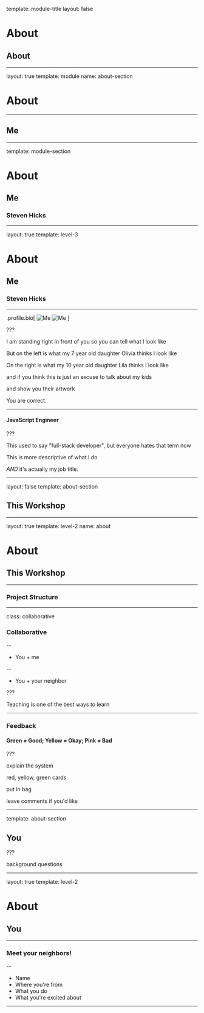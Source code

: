 
template: module-title
layout: false

# About
## About

---

layout: true
template: module
name: about-section

# About

---

## Me

---
template: module-section

# About
## Me
### Steven Hicks

---
layout: true
template: level-3

# About
## Me
### Steven Hicks

---


.profile.bio[
![Me](images/steve-by-olivia-square.jpg)
![Me](images/steve-by-lila-square.jpg)
]

???

I am standing right in front of you so you can tell what I look like

But on the left is what my 7 year old daughter Olivia thinks I look like

On the right is what my 10 year old daughter Lila thinks I look like

and if you think this is just an excuse to talk about my kids

and show you their artwork

You are correct.

---

#### JavaScript Engineer

???

This used to say "full-stack developer", but everyone hates that term now

This is more descriptive of what I do

*AND* it's actually my job title.


---

layout: false
template: about-section

## This Workshop

---
layout: true
template: level-2
name: about

# About
## This Workshop

---
### Project Structure

---
class: collaborative

### Collaborative

--

* You + me

--

* You + your neighbor

???

Teaching is one of the best ways to learn


---

### Feedback

#### Green = Good; Yellow = Okay; Pink = Bad

???

explain the system

red, yellow, green cards

put in bag

leave comments if you'd like

---
template: about-section

## You

???

background questions


---
layout: true
template: level-2

# About
## You

---

### Meet your neighbors!

--

* Name
* Where you're from
* What you do
* What you're excited about

---